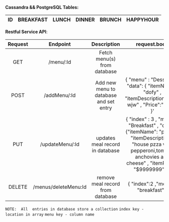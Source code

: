
__Cassandra && PostgreSQL Tables:__

| ID   | BREAKFAST| LUNCH| DINNER| BRUNCH | HAPPYHOUR|
|:----:|:--------:|:----:|:-----:|:------:|:--------:|


__Restful Service API__:

| Request | Endpoint             | Description                            | request.body                                                                                                                                                                                                    |
|:-------:|:--------------------:|:--------------------------------------:|:---------------------------------------------------------------------------------------------------------------------------------------------------------------------------------------------------------------:|
| GET     | /menu/:Id            | Fetch  menu(s) from database           |                                                                                                                                                                                                                 |
| POST    | /addMenu/:Id         | Add new menu to database and set entry | { "menu" : "Desserts" , "data": { "itemName": "dofy" , "itemDescription":"nfw wjw" , "Price":"$20"} }'                                                                                                          |
| PUT     | /updateMenu/:Id      |  updates meal record in database       | {  "index" : 3 ,  "menu" : "Breakfast"    ,  "data": {"itemName": "pizza" , "itemDescription": "house pzza with pepperoni,tomato, anchovies and cheese" , "itemPrice": "$9999999"   }   }                       |
| DELETE  | /menus/deleteMenu:Id | remove meal record from database       |  { "index":2 ,"menu" : "breakfast"}'                                                                                                                                                                            |

`NOTE:  All  entries in database store a collection`
`index key - location in array`
`menu key - column name`

